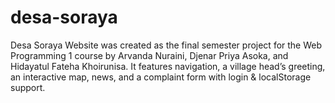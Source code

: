 # desa-soraya
Desa Soraya Website was created as the final semester project for the Web Programming 1 course by Arvanda Nuraini, Djenar Priya Asoka, and Hidayatul Fateha Khoirunisa. It features navigation, a village head’s greeting, an interactive map, news, and a complaint form with login &amp; localStorage support.
